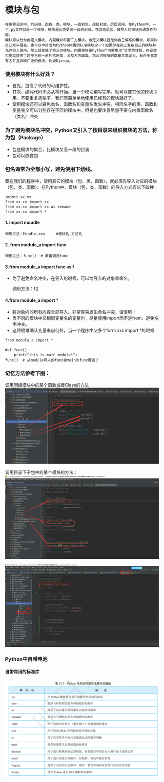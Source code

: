 # 模块与包
    在编程语言中，代码块、函数、类、模块，一直到包，逐级封装，层层调用。在Python中，一个.py文件就是一个模块，模块是比类更高一级的封装。在其他语言，被导入的模块也通常称为库。
    模块可以分为自定义模块、内置模块和第三方模块。自定义模块就是你自己编写的模块，如果你自认水平很高，也可以申请成为Python内置的标准模块之一！如果你在网上发布自己的模块并允许他人使用，那么就变成了第三方模块。内置模块是Python“内置电池”哲学的体现，在安装包里就提供了跨平台的一系列常用库，涉及方方面面。第三方模块的数量非常庞大，有许多非常有名并且影响广泛的模块，比如Django。

### 使用模块有什么好处？
- 首先，提高了代码的可维护性。
- 其次，编写代码不必从零开始。当一个模块编写完毕，就可以被其他的模块引用。不要重复造轮子，我们简简单单地使用已经有的模块就好了。
- 使用模块还可以避免类名、函数名和变量名发生冲突。相同名字的类、函数和变量完全可以分别存在不同的模块中。但是也要注意尽量不要与内置函数名（类名）冲突

### 为了避免模块名冲突，Python又引入了按目录来组织模块的方法，称为包（Package）
* 包是模块的集合，比模块又高一级的封装
* 包可以嵌套包

### 包名通常为全部小写，避免使用下划线。
要在我们的程序中，使用其它的模块（包、类、函数），就必须先导入对应的模块（包、类、函数）。在Python中，模块（包、类、函数）的导入方式有以下四种：

    import xx.xx
    from xx.xx import xx
    from xx.xx import xx as rename
    from xx.xx import *

#### 1. import moudle
    调用方法：Moudle.xxx     #模块名.方法名

#### 2. from module_a import func
    调用方法：func()  # 直接调用func

#### 3.from module_a import func as f
- 为了避免命名冲突，在导入的时候，可以给导入的对象重命名。


    调用方法：f()

#### 4.from module_a import *


- 将对象内的所有内容全部导入。非常容易发生命名冲突，请慎用！
- 当不同的模块中又相同变量名的变量时，尽量使用import而不是from，避免名字冲突。
- 这将很难确认变量来自何处，当一个程序中又多个form xxx import *的时候


```
from module_a import *

def func():
    print("this is main module!")
func()  # 从module导入的func被main的func覆盖了
```
### 记忆方法参考下图：
调用同级模块中的某个函数或者Class的方法
![](../../_static/package1.png)


调用目录下子包中的某个模块的方法：
![](../../_static/package2.png)


![](../../_static/python-import0001.png)


### Python中自带电池

#### 自带常用的标准库
![](../../_static/Standard_library.PNG)